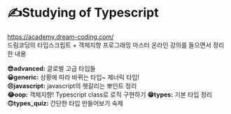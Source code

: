 # ✍Studying of Typescript

https://academy.dream-coding.com/  
드림코딩의 타입스크립트 + 객체지향 프로그래밍 마스터 온라인 강의를 들으면서 정리한 내용  
  
__😎advanced:__ 글로벌 고급 타입들  
__😀generic:__ 상황에 따라 바뀌는 타입~ 제너릭 타입!  
__😣javascript:__ javascript의 헷갈리는 뽀인트 정리  
__😂oop:__ 객체지향! Typescript class로 로직 구현하기
__😁types:__ 기본 타입 정리  
__🙃types_quiz:__ 간단한 타입 만들어보기 숙제  
